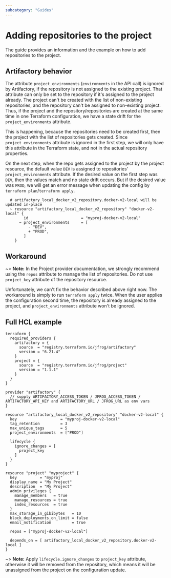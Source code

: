 ```yaml
---
subcategory: "Guides"
---
```

# Adding repositories to the project

The guide provides an information and the example on how to add repositories to the project. 

## Artifactory behavior

The attribute `project_environments` (`environments` in the API call) is ignored by Artifactory, if the repository is not assigned to the existing project.
That attribute can only be set to the repository if it's assigned to the project already. 
The project can't be created with the list of non-existing repositories, and the repository can't be assigned to non-existing project.
Thus, if the project and the repository/repositories are created at the same time in one Terraform configuration, we have a state drift 
for the `project_environments` attribute.

This is happening, because the repositories need to be created first, then the project with the list of repositories gets 
created. Since `project_environments` attribute is ignored in the first step, we will only have this attribute in the Terraform state, and
not in the actual repository properties.

On the next step, when the repo gets assigned to the project by the project resource, the default value `DEV` is assigned to 
repositories' `project_environments` attribute. If the desired value on the first step was `DEV`, then the values match and no state
drift occurs. But if the desired value was `PROD`, we will get an error message when updating the config by `terraform plan`/`terraform apply`.

```
  # artifactory_local_docker_v2_repository.docker-v2-local will be updated in-place
  ~ resource "artifactory_local_docker_v2_repository" "docker-v2-local" {
        id                       = "myproj-docker-v2-local"
      ~ project_environments     = [
          - "DEV",
          + "PROD",
        ]
    } 
```

## Workaround

~> **Note:** In the Project provider documentation, we strongly recommend using the `repos` attribute to manage the list of repositories.
Do not use `project_key` attribute of the repository resource.

Unfortunately, we can't fix the behavior described above right now. The workaround is simply to run `terraform apply` twice. 
When the user applies the configuration second time, the repository is already assigned to the project, and `project_environments` 
attribute won't be ignored.

## Full HCL example

```hcl
terraform {
  required_providers {
    artifactory = {
      source  = "registry.terraform.io/jfrog/artifactory"
      version = "6.21.4"
    }
    project = {
      source  = "registry.terraform.io/jfrog/project"
      version = "1.1.1"
    }
  }
}

provider "artifactory" {
  // supply ARTIFACTORY_ACCESS_TOKEN / JFROG_ACCESS_TOKEN / ARTIFACTORY_API_KEY and ARTIFACTORY_URL / JFROG_URL as env vars
}

resource "artifactory_local_docker_v2_repository" "docker-v2-local" {
  key                   = "myproj-docker-v2-local"
  tag_retention         = 3
  max_unique_tags       = 5
  project_environments  = ["PROD"]

  lifecycle {
    ignore_changes = [
      project_key
    ]
  }
}

resource "project" "myproject" {
  key          = "myproj"
  display_name = "My Project"
  description  = "My Project"
  admin_privileges {
    manage_members   = true
    manage_resources = true
    index_resources  = true
  }
  max_storage_in_gibibytes   = 10
  block_deployments_on_limit = false
  email_notification         = true

  repos = ["myproj-docker-v2-local"]

  depends_on = [ artifactory_local_docker_v2_repository.docker-v2-local ]
}
```
~> **Note:** Apply `lifecycle.ignore_changes` to `project_key` attribute, otherwise it will be removed from the repository, 
which means it will be unassigned from the project on the configuration update.
